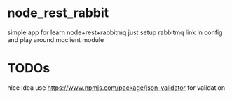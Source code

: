 # node_rest_rabbit
simple app for learn node+rest+rabbitmq
just setup rabbitmq link in config and play around mqclient module

# TODOs
nice idea use https://www.npmjs.com/package/json-validator for validation
